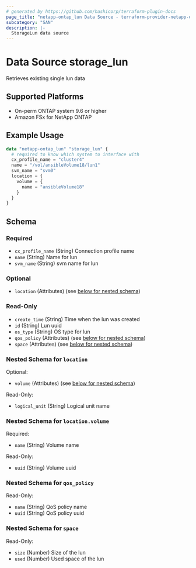 ```yaml
---
# generated by https://github.com/hashicorp/terraform-plugin-docs
page_title: "netapp-ontap_lun Data Source - terraform-provider-netapp-ontap"
subcategory: "SAN"
description: |-
  StorageLun data source
---
```


# Data Source storage_lun

Retrieves existing single lun data

## Supported Platforms
* On-perm ONTAP system 9.6 or higher
* Amazon FSx for NetApp ONTAP

## Example Usage
```terraform
data "netapp-ontap_lun" "storage_lun" {
  # required to know which system to interface with
  cx_profile_name = "cluster4"
  name = "/vol/ansibleVolume18/lun1"
  svm_name = "svm0"
  location = {
    volume = {
      name = "ansibleVolume18"
    }
  }
}
```

<!-- schema generated by tfplugindocs -->
## Schema

### Required

- `cx_profile_name` (String) Connection profile name
- `name` (String) Name for lun
- `svm_name` (String) svm name for lun

### Optional

- `location` (Attributes) (see [below for nested schema](#nestedatt--location))

### Read-Only

- `create_time` (String) Time when the lun was created
- `id` (String) Lun uuid
- `os_type` (String) OS type for lun
- `qos_policy` (Attributes) (see [below for nested schema](#nestedatt--qos_policy))
- `space` (Attributes) (see [below for nested schema](#nestedatt--space))

<a id="nestedatt--location"></a>
### Nested Schema for `location`

Optional:

- `volume` (Attributes) (see [below for nested schema](#nestedatt--location--volume))

Read-Only:

- `logical_unit` (String) Logical unit name

<a id="nestedatt--location--volume"></a>
### Nested Schema for `location.volume`

Required:

- `name` (String) Volume name

Read-Only:

- `uuid` (String) Volume uuid



<a id="nestedatt--qos_policy"></a>
### Nested Schema for `qos_policy`

Read-Only:

- `name` (String) QoS policy name
- `uuid` (String) QoS policy uuid


<a id="nestedatt--space"></a>
### Nested Schema for `space`

Read-Only:

- `size` (Number) Size of the lun
- `used` (Number) Used space of the lun


